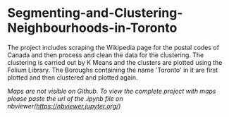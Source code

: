 # Segmenting-and-Clustering-Neighbourhoods-in-Toronto
The project includes scraping the Wikipedia page for the postal codes of Canada and then process and clean the data for the clustering. The clustering is carried out by K Means and the clusters are plotted using the Folium Library. The Boroughs containing the name 'Toronto' in it are first plotted and then clustered and plotted again.

*Maps are not visible on Github. To view the complete project with maps please paste the url of the .ipynb file on nbviewer(https://nbviewer.jupyter.org/)*
